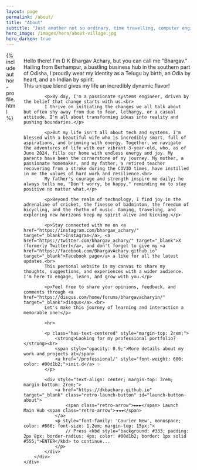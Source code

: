 ```yaml
---
layout: page
permalink: /about/
title: "About"
subtitle: "Just another not so ordinary, time travelling, computer engineer."
hero_image: /images/hero/about-village.jpg
hero_darken: true
---
```


<div class="columns">
    <div class="column is-one-quarter">
        {% include author-profile.html %}
    </div>
    <div class="column">
        <div class="content">
            <p>Hello there! I'm D K Bhargav Achary, but you can call me "Bhargav." Hailing from Berhampur, a bustling business hub in the southern part of Odisha, I proudly wear my identity as a Telugu by birth, an Odia by heart, and an Indian by spirit.<br>
            This unique blend gives my life an incredibly dynamic flavor!</p>

            <p>By day, I'm a passionate systems engineer, driven by the belief that change starts with us.<br>
            I thrive on initiating the changes we all talk about but often shy away from due to fear, lethargy, or a casual attitude. I'm all about transforming ideas into reality and pushing boundaries.</p>

            <p>But my life isn't all about tech and systems. I'm blessed with a beautiful wife who is incredibly smart, full of aspirations, and brimming with energy. Together, we navigate the adventures of life with our vibrant 3-year-old, who, as of June 2024, fills our home with endless energy and joy. My parents have been the cornerstone of my journey. My mother, a passionate homemaker, and my father, a retired teacher recovering from a stroke during the COVID times, have instilled in me the values of hard work and resilience.<br>
            My father's courage and strength inspire me daily; he always tells me, "Don't worry, be happy," reminding me to stay positive no matter what.</p>

            <p>Beyond the realm of technology, I find joy in the adrenaline of cricket, the finesse of badminton, the freedom of bicycling, and the rhythm of music. Gaming, traveling, and exploring new horizons keep my spirit alive and kicking.</p>

            <p>Stay connected with me on <a href="https://instagram.com/bhargav_achary/" target="_blank">Instagram</a>, <a href="https://twitter.com/bhargav_achary/" target="_blank">X (formerly Twitter)</a>, and don't forget to give my <a href="https://facebook.com/BhargavAchary.github.io" target="_blank">Facebook page</a> a like for all the latest updates.<br>
            This personal website is my canvas to share my thoughts, suggestions, and experiences with a wider audience. I'm here to engage, learn, and grow with you.</p>

            <p>Feel free to share your opinions, feedback, and comments through <a href="https://disqus.com/home/forums/bhargavacharyin/" target="_blank">disqus</a>.<br>
            Let's make this journey of learning and interaction a memorable one!</p>

            <hr>

            <p class="has-text-centered" style="margin-top: 2rem;">
                <strong>Looking for my professional portfolio?</strong><br>
                <span style="opacity: 0.9;">More details about my work and projects at</span>
                <a href="/professional/" style="font-weight: 600; color: #00d1b2;">init.d</a> ✨
            </p>

            <div style="text-align: center; margin-top: 3rem; margin-bottom: 2rem;">
                <a href="https://dkbachary.github.io" target="_blank" class="retro-launch-button" id="launch-button-about">
                    <span class="retro-arrow">►►►</span> Launch Main Hub <span class="retro-arrow">◄◄◄</span>
                </a>
                <p style="font-family: 'Courier New', monospace; color: #666; font-size: 1.2em; margin-top: 15px;">
                    // Press <kbd style="background: #333; padding: 2px 8px; border-radius: 4px; color: #00d1b2; border: 1px solid #555;">ENTER</kbd> to continue...
                </p>
            </div>
        </div>
    </div>
</div>

<style>
/* Responsive: stack sidebar below content on mobile */
@media screen and (max-width: 768px) {
    .columns {
        flex-direction: column-reverse;
    }

    .author-profile {
        position: static !important;
        margin-top: 2rem;
    }
}

/* Retro Launch Button styles are now in app.scss for consistency */
</style>

<script>
document.addEventListener('DOMContentLoaded', function() {
  document.addEventListener('keydown', function(event) {
    if (event.key === 'Enter') {
      event.preventDefault();
      const launchButton = document.getElementById('launch-button-about');
      if (launchButton) {
        // Visual feedback: flash the button
        launchButton.style.transform = 'scale(0.95)';
        setTimeout(function() {
          launchButton.style.transform = 'scale(1.05)';
          setTimeout(function() {
            window.open(launchButton.href, '_blank');
          }, 100);
        }, 100);
      }
    }
  });
});
</script>

